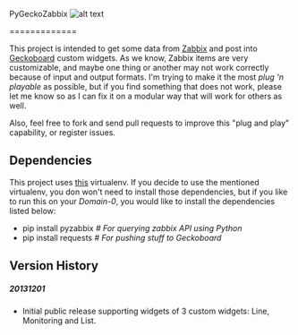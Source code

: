 PyGeckoZabbix ![alt text](https://raw.githubusercontent.com/bobeirasa/PyGeckoZabbix/master/images/PyGeckoZabbix.png "PyGeckoZabbix")

=============

This project is intended to get some data from [Zabbix](http://www.zabbix.com) and post into [Geckoboard](http://www.geckoboard.com)
custom widgets. As we know, Zabbix items are very customizable, and maybe one thing or another may not work correctly
because of input and output formats. I'm trying to make it the most *plug 'n playable* as possible, but if you find
something that does not work, please let me know so as I can fix it on a modular way that will work for others as well.

Also, feel free to fork and send pull requests to improve this "plug and play" capability, or register issues.

Dependencies
------------

This project uses [this](https://github.com/bobeirasa/virtualenvs/tree/master/pygeckozabbix) virtualenv. If you decide to use the mentioned virtualenv, you don won't need to install those
dependencies, but if you like to run this on your *Domain-0*, you would like to install the dependencies listed below:

  * pip install pyzabbix  *# For querying zabbix API using Python*
  * pip install requests  *# For pushing stuff to Geckoboard*

Version History
---------------

##### 20131201
  * Initial public release supporting widgets of 3 custom widgets: Line, Monitoring and List.
